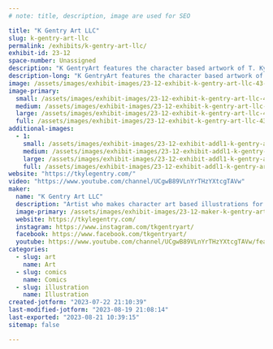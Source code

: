 ```yaml
---
# note: title, description, image are used for SEO

title: "K Gentry Art LLC"
slug: k-gentry-art-llc
permalink: /exhibits/k-gentry-art-llc/
exhibit-id: 23-12
space-number: Unassigned
description: "K GentryArt features the character based artwork of T. Kyle Gentry. "
description-long: "K GentryArt features the character based artwork of T. Kyle Gentry.  Kyle creates character based illustration and designs for sale as prints, books, and canvases.  He also creates for the animation and publishing industry.  Some of the work he has done is for Disney/ Marvel in children's books tied into the Spidey and His Amazing Friends children's animated show as well as Alice's Wonderland Bakery."
image: /assets/images/exhibit-images/23-12-exhibit-k-gentry-art-llc-43-subwashmontyfinal-web-4626-large.jpg
image-primary: 
  small: /assets/images/exhibit-images/23-12-exhibit-k-gentry-art-llc-43-subwashmontyfinal-web-4626-small.jpg
  medium: /assets/images/exhibit-images/23-12-exhibit-k-gentry-art-llc-43-subwashmontyfinal-web-4626-medium.jpg
  large: /assets/images/exhibit-images/23-12-exhibit-k-gentry-art-llc-43-subwashmontyfinal-web-4626-large.jpg
  full: /assets/images/exhibit-images/23-12-exhibit-k-gentry-art-llc-43-subwashmontyfinal-web-4626-full.jpg
additional-images: 
  - 1:
    small: /assets/images/exhibit-images/23-12-exhibit-addl1-k-gentry-art-llc-aa4-heckles-final-5x7-true-web-small.jpg
    medium: /assets/images/exhibit-images/23-12-exhibit-addl1-k-gentry-art-llc-aa4-heckles-final-5x7-true-web-medium.jpg
    large: /assets/images/exhibit-images/23-12-exhibit-addl1-k-gentry-art-llc-aa4-heckles-final-5x7-true-web-large.jpg
    full: /assets/images/exhibit-images/23-12-exhibit-addl1-k-gentry-art-llc-aa4-heckles-final-5x7-true-web-full.jpg
website: "https://tkylegentry.com/"
video: "https://www.youtube.com/channel/UCgwB89VLnYrTHzYXtcgTAVw"
maker: 
  name: "K Gentry Art LLC"
  description: "Artist who makes character art based illustrations for sale as prints, books, and canvases. "
  image-primary: /assets/images/exhibit-images/23-12-maker-k-gentry-art-llc-subwashmontyfinal-web-medium.jpg
  website: https://tkylegentry.com/
  instagram: https://www.instagram.com/tkgentryart/
  facebook: https://www.facebook.com/tkgentryart/
  youtube: https://www.youtube.com/channel/UCgwB89VLnYrTHzYXtcgTAVw/featured
categories: 
  - slug: art
    name: Art
  - slug: comics
    name: Comics
  - slug: illustration
    name: Illustration
created-jotform: "2023-07-22 21:10:39"
last-modified-jotform: "2023-08-19 21:08:14"
last-exported: "2023-08-21 10:39:15"
sitemap: false

---
```

